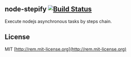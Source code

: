 ## node-stepify [![Build Status](https://api.travis-ci.org/chemdemo/node-stepify.png)](http://travis-ci.org/chemdemo/node-stepify)

Execute nodejs asynchronous tasks by steps chain.

## License

MIT [http://rem.mit-license.org](http://rem.mit-license.org)
